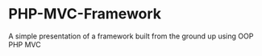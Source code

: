 # PHP-MVC-Framework
A simple presentation of a framework built from the ground up using OOP PHP MVC
